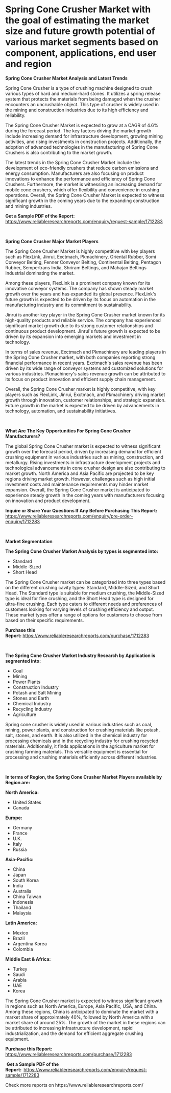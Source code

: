 <p><h1>Spring Cone Crusher Market with the goal of estimating the market size and future growth potential of various market segments based on component, applications, end user and region</h1></p><p><strong>Spring Cone Crusher Market Analysis and Latest Trends</strong></p>
<p><p>Spring Cone Crusher is a type of crushing machine designed to crush various types of hard and medium-hard stones. It utilizes a spring release system that protects the materials from being damaged when the crusher encounters an uncrushable object. This type of crusher is widely used in the mining and construction industries due to its high efficiency and reliability.</p><p>The Spring Cone Crusher Market is expected to grow at a CAGR of 4.6% during the forecast period. The key factors driving the market growth include increasing demand for infrastructure development, growing mining activities, and rising investments in construction projects. Additionally, the adoption of advanced technologies in the manufacturing of Spring Cone Crushers is also contributing to the market growth.</p><p>The latest trends in the Spring Cone Crusher Market include the development of eco-friendly crushers that reduce carbon emissions and energy consumption. Manufacturers are also focusing on product innovations to enhance the performance and efficiency of Spring Cone Crushers. Furthermore, the market is witnessing an increasing demand for mobile cone crushers, which offer flexibility and convenience in crushing operations. Overall, the Spring Cone Crusher Market is expected to witness significant growth in the coming years due to the expanding construction and mining industries.</p></p>
<p><strong>Get a Sample PDF of the Report:&nbsp;</strong> <a href="https://www.reliableresearchreports.com/enquiry/request-sample/1712283">https://www.reliableresearchreports.com/enquiry/request-sample/1712283</a></p>
<p>&nbsp;</p>
<p><strong>Spring Cone Crusher Major Market Players</strong></p>
<p><p>The Spring Cone Crusher Market is highly competitive with key players such as FlexLink, Jinrui, Exctmach, Pkmachinery, Oriental Rubber, Somi Conveyor Belting, Fenner Conveyor Belting, Continental Belting, Pentagon Rubber, Sempertrans India, Shriram Beltings, and Mahajan Beltings Industrial dominating the market.</p><p>Among these players, FlexLink is a prominent company known for its innovative conveyor systems. The company has shown steady market growth over the years and has expanded its global presence. FlexLink's future growth is expected to be driven by its focus on automation in the manufacturing industry and its commitment to sustainability.</p><p>Jinrui is another key player in the Spring Cone Crusher market known for its high-quality products and reliable service. The company has experienced significant market growth due to its strong customer relationships and continuous product development. Jinrui's future growth is expected to be driven by its expansion into emerging markets and investment in technology.</p><p>In terms of sales revenue, Exctmach and Pkmachinery are leading players in the Spring Cone Crusher market, with both companies reporting strong financial performance in recent years. Exctmach's sales revenue has been driven by its wide range of conveyor systems and customized solutions for various industries. Pkmachinery's sales revenue growth can be attributed to its focus on product innovation and efficient supply chain management.</p><p>Overall, the Spring Cone Crusher market is highly competitive, with key players such as FlexLink, Jinrui, Exctmach, and Pkmachinery driving market growth through innovation, customer relationships, and strategic expansion. Future growth in the market is expected to be driven by advancements in technology, automation, and sustainability initiatives.</p></p>
<p>&nbsp;</p>
<p><strong>What Are The Key Opportunities For Spring Cone Crusher Manufacturers?</strong></p>
<p><p>The global Spring Cone Crusher market is expected to witness significant growth over the forecast period, driven by increasing demand for efficient crushing equipment in various industries such as mining, construction, and metallurgy. Rising investments in infrastructure development projects and technological advancements in cone crusher design are also contributing to market growth. North America and Asia Pacific are projected to be key regions driving market growth. However, challenges such as high initial investment costs and maintenance requirements may hinder market expansion. Overall, the Spring Cone Crusher market is anticipated to experience steady growth in the coming years with manufacturers focusing on innovation and product development.</p></p>
<p><strong>Inquire or Share Your Questions If Any Before Purchasing This Report:</strong> <a href="https://www.reliableresearchreports.com/enquiry/pre-order-enquiry/1712283">https://www.reliableresearchreports.com/enquiry/pre-order-enquiry/1712283</a></p>
<p>&nbsp;</p>
<p><strong>Market Segmentation</strong></p>
<p><strong>The Spring Cone Crusher Market Analysis by types is segmented into:</strong></p>
<p><ul><li>Standard</li><li>Middle-Sized</li><li>Short Head</li></ul></p>
<p><p>The Spring Cone Crusher market can be categorized into three types based on the different crushing cavity types: Standard, Middle-Sized, and Short Head. The Standard type is suitable for medium crushing, the Middle-Sized type is ideal for fine crushing, and the Short Head type is designed for ultra-fine crushing. Each type caters to different needs and preferences of customers looking for varying levels of crushing efficiency and output. These market types offer a range of options for customers to choose from based on their specific requirements.</p></p>
<p><strong>Purchase this Report:&nbsp;</strong><a href="https://www.reliableresearchreports.com/purchase/1712283">https://www.reliableresearchreports.com/purchase/1712283</a></p>
<p>&nbsp;</p>
<p><strong>The Spring Cone Crusher Market Industry Research by Application is segmented into:</strong></p>
<p><ul><li>Coal</li><li>Mining</li><li>Power Plants</li><li>Construction Industry</li><li>Potash and Salt Mining</li><li>Stones and Earth</li><li>Chemical Industry</li><li>Recycling Industry</li><li>Agriculture</li></ul></p>
<p><p>Spring cone crusher is widely used in various industries such as coal, mining, power plants, and construction for crushing materials like potash, salt, stones, and earth. It is also utilized in the chemical industry for processing chemicals and in the recycling industry for crushing recycled materials. Additionally, it finds applications in the agriculture market for crushing farming materials. This versatile equipment is essential for processing and crushing materials efficiently across different industries.</p></p>
<p>&nbsp;</p>
<p><strong>In terms of Region, the Spring Cone Crusher Market Players available by Region are:</strong></p>
<p>
    <p> <strong> North America: </strong>
        <ul>
            <li>United States</li>
            <li>Canada</li>
        </ul>
        </p> 
    <p> <strong> Europe: </strong>
        <ul>
            <li>Germany</li>
            <li>France</li>
            <li>U.K.</li>
            <li>Italy</li>
            <li>Russia</li>
        </ul>
        </p> 
    <p> <strong> Asia-Pacific: </strong>
        <ul>
            <li>China</li>
            <li>Japan</li>
            <li>South Korea</li>
            <li>India</li>
            <li>Australia</li>
            <li>China Taiwan</li>
            <li>Indonesia</li>
            <li>Thailand</li>
            <li>Malaysia</li>
        </ul>
        </p> 
    <p> <strong> Latin America: </strong>
        <ul>
            <li>Mexico</li>
            <li>Brazil</li>
            <li>Argentina Korea</li>
            <li>Colombia</li>
        </ul>
        </p> 
    <p> <strong> Middle East & Africa: </strong>
        <ul>
            <li>Turkey</li>
            <li>Saudi</li>
            <li>Arabia</li>
            <li>UAE</li>
            <li>Korea</li>
        </ul>
    </p>
    </p>
<p><p>The Spring Cone Crusher market is expected to witness significant growth in regions such as North America, Europe, Asia Pacific, USA, and China. Among these regions, China is anticipated to dominate the market with a market share of approximately 40%, followed by North America with a market share of around 25%. The growth of the market in these regions can be attributed to increasing infrastructure development, rapid industrialization, and the demand for efficient aggregate crushing equipment.</p></p>
<p><strong>Purchase this Report: </strong><a href="https://www.reliableresearchreports.com/purchase/1712283">https://www.reliableresearchreports.com/purchase/1712283</a></p>
<p>&nbsp;<strong>Get a Sample PDF of the Report:&nbsp;&nbsp;</strong><a href="https://www.reliableresearchreports.com/enquiry/request-sample/1712283">https://www.reliableresearchreports.com/enquiry/request-sample/1712283</a></p>
<p><strong></strong></p>
<p>Check more reports on https://www.reliableresearchreports.com/</p>